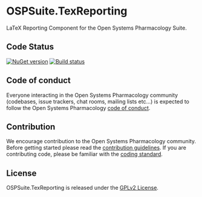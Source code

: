 # OSPSuite.TexReporting

LaTeX Reporting Component for the Open Systems Pharmacology Suite.

## Code Status
[![NuGet version](https://img.shields.io/nuget/v/OSPSuite.TexReporting.svg?style=flat)](https://www.nuget.org/packages/OSPSuite.TexReporting)
[![Build status](https://ci.appveyor.com/api/projects/status/by5omm4hychtcl18/branch/master?svg=true&passingText=master%20-%20passing)](https://ci.appveyor.com/project/open-systems-pharmacology-ci/ospsuite-texreporting/branch/master)

## Code of conduct
Everyone interacting in the Open Systems Pharmacology community (codebases, issue trackers, chat rooms, mailing lists etc...) is expected to follow the Open Systems Pharmacology [code of conduct](https://github.com/Open-Systems-Pharmacology/Suite/blob/master/CODE_OF_CONDUCT.md).

## Contribution
We encourage contribution to the Open Systems Pharmacology community. Before getting started please read the [contribution guidelines](https://github.com/Open-Systems-Pharmacology/Suite/blob/master/CONTRIBUTING.md). If you are contributing code, please be familiar with the [coding standard](https://github.com/Open-Systems-Pharmacology/Suite/blob/master/CODING_STANDARDS.md).

## License
OSPSuite.TexReporting is released under the [GPLv2 License](LICENSE).
